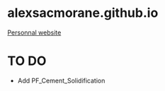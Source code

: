 # alexsacmorane.github.io
[Personnal website](https://alexsacmorane.github.io)

# TO DO
- Add PF_Cement_Solidification
